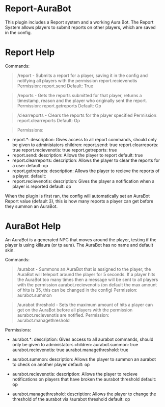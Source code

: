 # Report-AuraBot

This plugin includes a Report system and a working Aura Bot.
The Report System allows players to submit reports on other players, which are saved in the config.

# Report Help

Commands:

> /report <name> <reason> - Submits a report for a player, saving it in the config and notifying all players with the permission report.recievenotis
  Permission: report.send
  Default: True
  
> /reports <name> - Gets the reports submitted for that player, returns a timestamp, reason and the player who originally sent the report.
  Permission: report.getreports
  Default: Op
  
> /clearreports <name> - Clears the reports for the player specified
  Permission: report.clearreports
  Default: Op
  
> Permissions:
  -  report.*:
    description: Gives access to all report commands, should only be given to administators
    children:
      report.send: true
      report.clearreports: true
      report.recievenotis: true
      report.getreports: true
  - report.send:
      description: Allows the player to report
      default: true
  - report.clearreports:
      description: Allows the player to clear the reports for a user
      default: op
  - report.getreports:
      description: Allows the player to recieve the reports of a player.
      default: 
  - report.recievenotis:
      description: Gives the player a notification when a player is reported
      default: op
      
When the plugin is first ran, the config will automatically set an AuraBot Report value (default 3), this is how many reports a player can get before they summon an AuraBot.

# AuraBot Help

An AuraBot is a generated NPC that moves around the player, testing if the player is using killaura (or tp aura).
The AuraBot has no name and default skin.

Commands:

> /aurabot <name> - Summons an AuraBot that is assigned to the player, the AuraBot will teleport around the player for 5 seconds. If a player hits the AuraBot too many times then a message will be sent to all players with the permission aurabot.recievenotis (on default the max amount of hits is 35, this can be changed in the config)
  Permission: aurabot.summon
  
> /aurabot threshold <int> - Sets the maximum amount of hits a player can get on the AuraBot before all players with the permission aurabot.recievenotis are notified.
  Permission: aurabot.managethreshold
  
Permissions:

  - aurabot.*:
    description: Gives access to all aurabot commands, should only be given to administators
    children:
      aurabot.summon: true
      aurabot.recievenotis: true
      aurabot.managethreshold: true

  - aurabot.summon:
      description: Allows the player to summon an aurabot to check on another player
      default: op
  - aurabot.recievenotis:
      description: Allows the player to recieve notifications on players that have broken the aurabot threshold
      default: op
  - aurabot.managethreshold:
      description: Allows the player to change the threshold of the aurabot via /aurabot threshold <int>
      default: op
  

  

      



